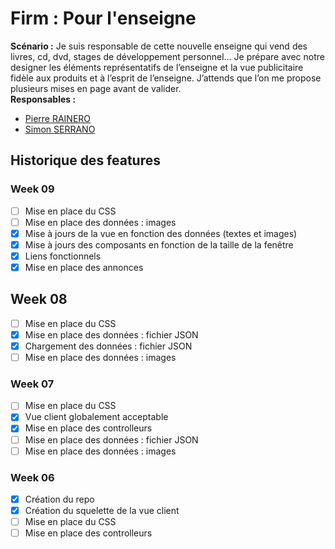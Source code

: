 # Firm : Pour l'enseigne
<b>Scénario :</b> Je suis responsable de cette nouvelle enseigne qui vend des livres, cd, dvd, stages de développement personnel… Je prépare avec notre designer les éléments représentatifs de l’enseigne et la vue publicitaire fidèle aux produits et à l’esprit de l’enseigne. J’attends que l’on me propose plusieurs mises en page avant de valider.<br/>
<b>Responsables :</b><br/>
 - [Pierre RAINERO](pierre.rainero@etu.unice.fr)
 - [Simon SERRANO](simon.serrano@etu.unice.fr)

## Historique des features
### Week 09
 - [ ] Mise en place du CSS
 - [ ] Mise en place des données : images
 - [x] Mise à jours de la vue en fonction des données (textes et images)
 - [x] Mise à jours des composants en fonction de la taille de la fenêtre
 - [x] Liens fonctionnels
 - [x] Mise en place des annonces

## Week 08
 - [ ] Mise en place du CSS
 - [x] Mise en place des données : fichier JSON
 - [x] Chargement des données : fichier JSON
 - [ ] Mise en place des données : images

### Week 07
 - [ ] Mise en place du CSS
 - [x] Vue client globalement acceptable
 - [x] Mise en place des controlleurs
 - [ ] Mise en place des données : fichier JSON
 - [ ] Mise en place des données : images
 
 ### Week 06
 - [x] Création du repo
 - [x] Création du squelette de la vue client
 - [ ] Mise en place du CSS
 - [ ] Mise en place des controlleurs